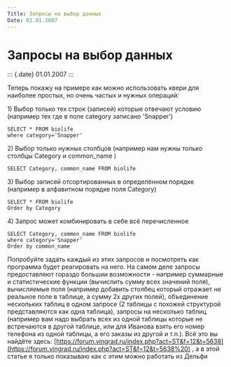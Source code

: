 ```yaml
---
Title: Запросы на выбор данных
Date: 01.01.2007
---
```



Запросы на выбор данных
=======================

::: {.date}
01.01.2007
:::

Теперь покажу на примере как можно использовать квери для наиболее
простых, но очень частых и нужных операций:

1\) Выбор только тех строк (записей) которые отвечают условию (например
тех где в поле category записано \'Snapper\')

    SELECT * FROM biolife 
    where category='Snapper' 

2\) Выбор только нужных столбцов (например нам нужны только столбцы
Category и common\_name )

    SELECT Category, common_name FROM biolife 

3\) Выбор записей отсортированных в определённом порядке (например в
алфавитном порядке поля Category)

    SELECT * FROM biolife 
    Order by Category

       

4\) Запрос может комбинировать в себе всё перечисленное

    SELECT Category, common_name FROM biolife 
    where category='Snapper' 
    Order by common_name 

Попробуйте задать каждый из этих запросов и посмотреть как программа
будет реагировать на него. На самом деле запросы предоставляют гораздо
большии возможности - например суммарные и статистические функции
(вычислить сумму всех значений поля), вычисляемые поля (например
добавить столбец который отражает не реальное поле в таблице, а сумму 2х
других полей), объединение нескольких таблиц в одном запросе (2 таблицы
с похожей структурой представляются как одна таблица), запросы на
несколько таблиц (например вам надо выбрать всех из одной таблицы
которые не встречаются в другой таблице, или для Иванова взять его номер
телефона из одной таблицы, а его заказы из другой и т.п.). Всё это вы
найдёте здесь:
[https://forum.vingrad.ru/index.php?act=ST&f=12&t=5638](https://forum.vingrad.ru/index.php?act=ST&f=12&t=5638%20)
, а в этой статье я только показываю как с этим можно работать из Дельфи
